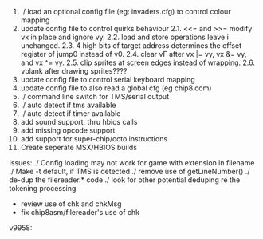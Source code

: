 1. ./ load an optional config file (eg: invaders.cfg) to control colour mapping
2. update config file to control quirks behaviour
  2.1.  <<= and >>= modify vx in place and ignore vy.
  2.2.  load and store operations leave i unchanged.
  2.3.  4 high bits of target address determines the offset register of jump0 instead of v0.
  2.4.  clear vF after vx |= vy, vx &= vy, and vx ^= vy.
  2.5.  clip sprites at screen edges instead of wrapping.
  2.6.  vblank after drawing sprites????
3. update config file to control serial keyboard mapping
4. update config file to also read a global cfg (eg chip8.com)
5. ./ command line switch for TMS/serial output
6. ./ auto detect if tms available
7. ./ auto detect if timer available
8. add sound support, thru hbios calls
9. add missing opcode support
10. add support for super-chip/octo instructions
11. Create seperate MSX/HBIOS builds

Issues:
  ./ Config loading may not work for game with extension in filename
  ./ Make -t default, if TMS is detected
  ./ remove use of getLineNumber()
  ./ de-dup the filereader.* code
  ./ look for other potential deduping re the tokening processing
  * review use of chk and chkMsg
  * fix chip8asm/filereader's use of chk

v9958:

